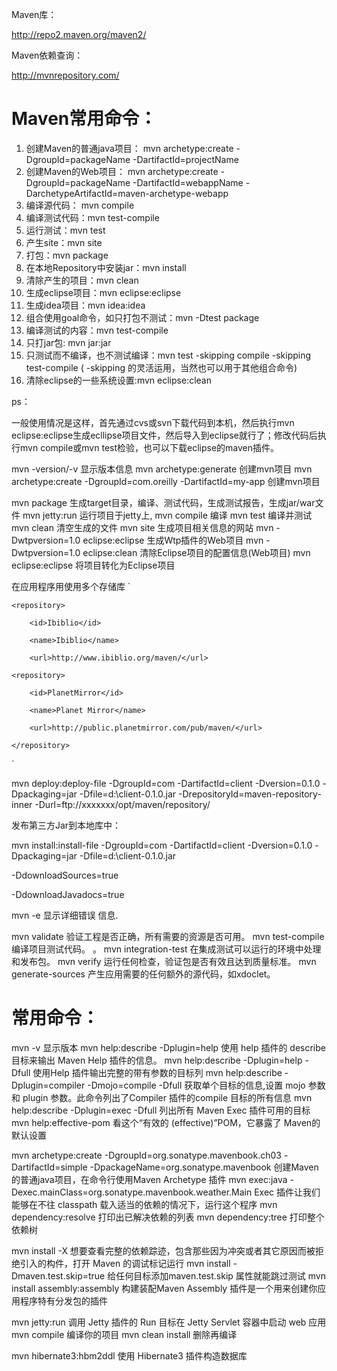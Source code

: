 Maven库：

http://repo2.maven.org/maven2/

Maven依赖查询：

http://mvnrepository.com/

# Maven常用命令：
1. 创建Maven的普通java项目：
   mvn archetype:create
   -DgroupId=packageName
   -DartifactId=projectName
2. 创建Maven的Web项目：
    mvn archetype:create
    -DgroupId=packageName
    -DartifactId=webappName
    -DarchetypeArtifactId=maven-archetype-webapp
3. 编译源代码： mvn compile
4. 编译测试代码：mvn test-compile
5. 运行测试：mvn test
6. 产生site：mvn site
7. 打包：mvn package
8. 在本地Repository中安装jar：mvn install
9. 清除产生的项目：mvn clean
10. 生成eclipse项目：mvn eclipse:eclipse
11. 生成idea项目：mvn idea:idea
12. 组合使用goal命令，如只打包不测试：mvn -Dtest package
13. 编译测试的内容：mvn test-compile
14. 只打jar包: mvn jar:jar
15. 只测试而不编译，也不测试编译：mvn test -skipping compile -skipping test-compile
      ( -skipping 的灵活运用，当然也可以用于其他组合命令)
16. 清除eclipse的一些系统设置:mvn eclipse:clean

ps：

一般使用情况是这样，首先通过cvs或svn下载代码到本机，然后执行mvn eclipse:eclipse生成ecllipse项目文件，然后导入到eclipse就行了；修改代码后执行mvn compile或mvn test检验，也可以下载eclipse的maven插件。

mvn -version/-v  显示版本信息
mvn archetype:generate        创建mvn项目
mvn archetype:create -DgroupId=com.oreilly -DartifactId=my-app   创建mvn项目

mvn package            生成target目录，编译、测试代码，生成测试报告，生成jar/war文件
mvn jetty:run            运行项目于jetty上,
mvn compile                    编译
mvn test                    编译并测试
mvn clean                    清空生成的文件
mvn site                    生成项目相关信息的网站
mvn -Dwtpversion=1.0 eclipse:eclipse        生成Wtp插件的Web项目
mvn -Dwtpversion=1.0 eclipse:clean        清除Eclipse项目的配置信息(Web项目)
mvn eclipse:eclipse                将项目转化为Eclipse项目

在应用程序用使用多个存储库
`
<repositories>

    <repository>

        <id>Ibiblio</id>

        <name>Ibiblio</name>

        <url>http://www.ibiblio.org/maven/</url>

   </repository>

    <repository>

        <id>PlanetMirror</id>

        <name>Planet Mirror</name>

        <url>http://public.planetmirror.com/pub/maven/</url>

    </repository>
</repositories>

`

mvn deploy:deploy-file -DgroupId=com -DartifactId=client -Dversion=0.1.0 -Dpackaging=jar -Dfile=d:\client-0.1.0.jar -DrepositoryId=maven-repository-inner -Durl=ftp://xxxxxxx/opt/maven/repository/


发布第三方Jar到本地库中：

mvn install:install-file -DgroupId=com -DartifactId=client -Dversion=0.1.0 -Dpackaging=jar -Dfile=d:\client-0.1.0.jar


-DdownloadSources=true

-DdownloadJavadocs=true

mvn -e            显示详细错误 信息.

mvn validate        验证工程是否正确，所有需要的资源是否可用。
mvn test-compile    编译项目测试代码。 。
mvn integration-test     在集成测试可以运行的环境中处理和发布包。
mvn verify        运行任何检查，验证包是否有效且达到质量标准。
mvn generate-sources    产生应用需要的任何额外的源代码，如xdoclet。

# 常用命令： 
mvn -v 显示版本 
mvn help:describe -Dplugin=help 使用 help 插件的  describe 目标来输出 Maven Help 插件的信息。 
mvn help:describe -Dplugin=help -Dfull 使用Help 插件输出完整的带有参数的目标列 
mvn help:describe -Dplugin=compiler -Dmojo=compile -Dfull 获取单个目标的信息,设置  mojo 参数和  plugin 参数。此命令列出了Compiler 插件的compile 目标的所有信息 
mvn help:describe -Dplugin=exec -Dfull 列出所有 Maven Exec 插件可用的目标 
mvn help:effective-pom 看这个“有效的 (effective)”POM，它暴露了 Maven的默认设置 

mvn archetype:create -DgroupId=org.sonatype.mavenbook.ch03 -DartifactId=simple -DpackageName=org.sonatype.mavenbook 创建Maven的普通java项目，在命令行使用Maven Archetype 插件 
mvn exec:java -Dexec.mainClass=org.sonatype.mavenbook.weather.Main Exec 插件让我们能够在不往 classpath 载入适当的依赖的情况下，运行这个程序 
mvn dependency:resolve 打印出已解决依赖的列表 
mvn dependency:tree 打印整个依赖树 

mvn install -X 想要查看完整的依赖踪迹，包含那些因为冲突或者其它原因而被拒绝引入的构件，打开 Maven 的调试标记运行 
mvn install -Dmaven.test.skip=true 给任何目标添加maven.test.skip 属性就能跳过测试 
mvn install assembly:assembly 构建装配Maven Assembly 插件是一个用来创建你应用程序特有分发包的插件 

mvn jetty:run 调用 Jetty 插件的 Run 目标在 Jetty Servlet 容器中启动 web 应用 
mvn compile 编译你的项目 
mvn clean install 删除再编译 

mvn hibernate3:hbm2ddl 使用 Hibernate3 插件构造数据库
